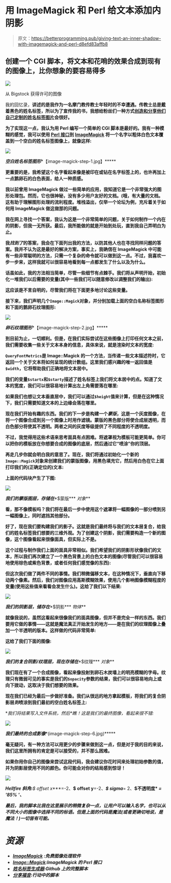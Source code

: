 # 用 ImageMagick 和 Perl 给文本添加内阴影

> 原文：<https://betterprogramming.pub/giving-text-an-inner-shadow-with-imagemagick-and-perl-d8efd83affb8>

## 创建一个 CGI 脚本，将文本和花哨的效果合成到现有的图像上，比你想象的要容易得多

![](img/4258c4a0312c2d95ec3886ece2316f26.png)

从 Bigstock 获得许可的图像

我的回忆录，[](https://www.accidentalterrorist.com/)**讲述的是我作为一名摩门教传教士年轻时的不幸遭遇。传教士总是戴着黑色的姓名标签，所以为了宣传我的书，我想给粉丝们一种方式[创造和分享他们自己定制的姓名标签图片](https://dogb.us/heisenberg)会很好。**

**为了实现这一点，我认为用 Perl 编写一个简单的 CGI 脚本是最好的。我有一种模糊的感觉，我可以使用 [Perl 接口](https://imagemagick.org/script/perl-magick.php)到 [ImageMagick](https://imagemagick.org/) 将一个名字以粗体白色文本覆盖到一个空白的姓名标签图像上，就像这样:**

**![](img/77e41ca476c514e4200e6eec10202533.png)**

***空白姓名标签图形****【image-magick-step-1.jpg】*****

**更重要的是，我希望这个名字看起来像是被印在或钻在名字标签上的，也许再加上一点鹅卵石的白色表面，给人一种质感。**

**我以前曾用 ImageMagick 做过一些简单的应用，我知道它是一个非常强大的图形处理包。然而，它也很神秘，没有多少用户友好的文档。(哦，有大量的文档。这有助于理解图形处理的流利程度。堆栈溢出，仅举一个论坛为例，充斥着关于如何用 ImageMagick 做这做那的问题。**

**我在网上寻找一个答案，我认为这是一个非常简单的问题，关于如何制作一个内在的阴影，但我一无所获。最后，我所能做的就是开始到处玩，直到我自己弄明白为止。**

**我*找到了*的答案，我会在下面列出我的方法，以防其他人也在寻找同样问题的答案。我并不认为这是最好的解决方案，事实上，我确信在 ImageMagick 中可能有一些非常聪明的方法，只需一个复杂的命令就可以做到这一点。不过，我喜欢一步一步来，这样我就可以很容易地看到每一点都发生了什么以及为什么。**

**话虽如此，我的方法相当简单，尽管一些细节有点棘手。我们将从声明开始，初始化一堆我们以后需要的变量(其中一些我们可以随意修改以调整我们的输出):**

**这应该是不言自明的，尽管我们将在下面更多地讨论这些变量。**

**接下来，我们声明几个`Image::Magick`对象，并分别加载上面的空白名称标签图形和下面的鹅卵石纹理图形:**

**![](img/ee0f86e017fd2a0a6b7f344ffb1160a0.png)**

***卵石纹理图形****【image-magick-step-2.jpg】*****

**到目前为止，一切顺利。但是，在我们实际尝试在这些图像上打印任何文本之前，我们需要收集一些关于文本本身的信息，具体来说，就是渲染时文本的宽度:**

**`QueryFontMetrics`是 Image::Magick 的一个方法，当传递一些文本描述符时，它返回一个关于文本将如何呈现的统计数组。这里我们感兴趣的唯一返回值是`$width`，它将帮助我们正确地将文本居中。**

**我们的变量`$startx`和`$starty`描述了姓名标签上我们将文本居中的点。知道了文本的宽度，我们可以很容易地计算出左上角需要落在哪里:**

**如果我们也想让文本垂直居中，我们可以通过`$height`值来计算，但是在这种情况下，我们只需要知道文本的上边缘会落在哪里。**

**现在我们开始有趣的东西。我们的下一步是构建一个*蒙版*，这是一个灰度图像，在将一个图像合成到另一个图像上时用作滤镜。蒙版的黑色部分将使合成层透明，而白色部分将使其不透明。两者之间的灰度等级提供了不同程度的不透明度。**

**不过，我觉得用这些术语来思考面具有点困难。将遮罩视为模板可能更简单。你可以把你的模板放在你想要合成的图像的底层，然后通过它“喷涂”你的顶层。**

**再走几步你就会明白我的意思了。现在，我们将通过初始化一个新的`Image::Magick`对象来创建我们的蒙版图像，用黑色填充它，然后用白色在它上面打印我们的(正确定位的)文本:**

**上面的代码块产生了下图:**

**![](img/2ffc352e5b2f4c89049a48ac9f31dee0.png)**

***我们的蒙版图层，存储在****$蒙版*** *对象***

**看，那不像模板吗？我们将在最后一步中使用这个遮罩将一幅图像的一部分喷到另一幅图像上，同时遮挡其他部分。**

**好了，现在我们要构建我们的影子。这就是我们最终将与我们的文本层复合，给我们的姓名标签我们想要的三维外观。为了创建这个阴影，我们需要构造一个新的图像，这个图像看起来很像面具，但实际上不是。**

**这个过程与制作我们上面的面具非常相似。我们希望我们的阴影形状像我们的文本，所以我们再次建立了一个黑色背景上的白色文本的图像(尽管我们可以很容易地使用棕色或紫色背景，或者任何我们感觉像的东西):**

**但这次我们做了两件不同的事情。我们稍微偏移文本，在这种情况下，垂直向下移动两个像素。然后，我们对图像应用高斯模糊效果，使用几个影响图像模糊程度的变量(使用这些值来看看会发生什么)。这给了我们以下结果:**

**![](img/3f2d69e7f92d3345c57dde23248b95ba.png)**

***我们的阴影层，储存在****$阴影*** *物体***

**就像我说的，虽然这看起来很像我们的面具图像，但并不是完全一样的东西。我们要用它做的事情——这就是魔法真正开始发生的地方——是在我们的纹理图像上叠加一个半透明的版本。这样做的代码非常简单:**

**这给了我们下面的图像:**

**![](img/e8b37201afeff9a2f5a2ddcbf81e9155.png)**

***我们的复合阴影/纹理层，现在存储在****$纹理*** *对象***

**我们现在有了一个合成图像，看起来像投射到卵石木炭墙上的明亮模糊的字母。纹理只有微弱可见的事实是我们的`$opacity`参数的结果，我们可以很容易地向上或向下拨动，这取决于我们想要的效果。**

**现在我们已经为最后一步做好准备。我们从很远的地方拿起模板，将我们的复合阴影层*到*喷涂到我们最初的空白姓名标签上:**

**我们将结果写入文件系统，然后*瞧！*这是我们的最终图像，看起来很不错:**

**![](img/4971f412e630b358d1ff6134e2ce834a.png)**

***我们最终的合成影像****(image-magick-step-6.jpg)*****

**毫无疑问，有一种方法可以用更少的步骤来做到这一点，但是对于我的目的来说，我们这里所拥有的肯定是可以接受的，并不那么困难。**

**如果你用你自己的图像来尝试这段代码，我会建议你花时间来处理初始参数的值，并为阴影层使用不同的颜色。你可能会对你的结局感到惊讶！**

**![](img/09190d62567ec9936362c8b31650eaea.png)**

***Hellfire 斜角:****$ offset x****=-2、****$ offset y****=-2、***$ sigma***= 2、**$不透明度* *= '85% '、***

***最后，我的脚本比我在这里展示的稍微复杂一点，让用户可以输入名字，也可以从不同大小的图像中选择不同的标语。但是上面的代码是魔法(或者更确切地说，是魔法！)一切皆有可能。***

# ***资源***

*   ***[ImageMagick](https://imagemagick.org/) :免费图像处理软件***
*   ***[Image::Magick](https://imagemagick.org/script/perl-magick.php):ImageMagick 的 Perl 接口***
*   ***[姓名标签生成器](https://gist.github.com/shunn/45f552ea87ee7e5e2dd42ae8b2bf1e20):Github 上的完整脚本***
*   ***[分享福音](https://dogb.us/heisenberg):行动中的脚本***